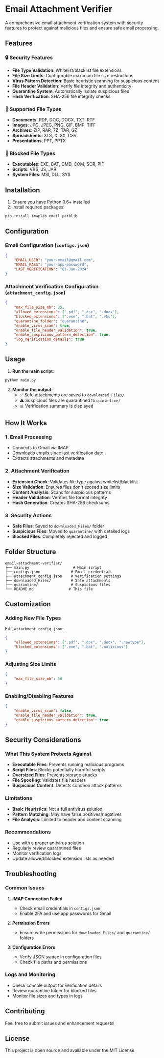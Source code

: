 
# Email Attachment Verifier

A comprehensive email attachment verification system with security features to protect against malicious files and ensure safe email processing.

## Features

### 🔒 Security Features
- **File Type Validation**: Whitelist/blacklist file extensions
- **File Size Limits**: Configurable maximum file size restrictions
- **Virus Pattern Detection**: Basic heuristic scanning for suspicious content
- **File Header Validation**: Verify file integrity and authenticity
- **Quarantine System**: Automatically isolate suspicious files
- **Hash Verification**: SHA-256 file integrity checks

### 📁 Supported File Types
- **Documents**: PDF, DOC, DOCX, TXT, RTF
- **Images**: JPG, JPEG, PNG, GIF, BMP, TIFF
- **Archives**: ZIP, RAR, 7Z, TAR, GZ
- **Spreadsheets**: XLS, XLSX, CSV
- **Presentations**: PPT, PPTX

### 🚫 Blocked File Types
- **Executables**: EXE, BAT, CMD, COM, SCR, PIF
- **Scripts**: VBS, JS, JAR
- **System Files**: MSI, DLL, SYS

## Installation

1. Ensure you have Python 3.6+ installed
2. Install required packages:
```bash
pip install imaplib email pathlib
```

## Configuration

### Email Configuration (`configs.json`)
```json
{
    "EMAIL_USER": "your-email@gmail.com",
    "EMAIL_PASS": "your-app-password",
    "LAST_VERIFICATION": "01-Jan-2024"
}
```

### Attachment Verification Configuration (`attachment_config.json`)
```json
{
    "max_file_size_mb": 25,
    "allowed_extensions": [".pdf", ".doc", ".docx"],
    "blocked_extensions": [".exe", ".bat", ".vbs"],
    "quarantine_folder": "quarantine",
    "enable_virus_scan": true,
    "enable_file_header_validation": true,
    "enable_suspicious_pattern_detection": true,
    "log_verification_details": true
}
```

## Usage

1. **Run the main script**:
```bash
python main.py
```

2. **Monitor the output**:
   - ✅ Safe attachments are saved to `downloaded_Files/`
   - ⚠️ Suspicious files are quarantined to `quarantine/`
   - 📊 Verification summary is displayed

## How It Works

### 1. Email Processing
- Connects to Gmail via IMAP
- Downloads emails since last verification date
- Extracts attachments and metadata

### 2. Attachment Verification
- **Extension Check**: Validates file type against whitelist/blacklist
- **Size Validation**: Ensures files don't exceed size limits
- **Content Analysis**: Scans for suspicious patterns
- **Header Validation**: Verifies file format integrity
- **Hash Generation**: Creates SHA-256 checksums

### 3. Security Actions
- **Safe Files**: Saved to `downloaded_Files/` folder
- **Suspicious Files**: Moved to `quarantine/` with detailed logs
- **Blocked Files**: Completely rejected and logged

## Folder Structure

```
email-attachment-verifier/
├── main.py                    # Main script
├── configs.json              # Email credentials
├── attachment_config.json    # Verification settings
├── downloaded_Files/         # Safe attachments
├── quarantine/               # Suspicious files
└── README.md                # This file
```

## Customization

### Adding New File Types
Edit `attachment_config.json`:
```json
{
    "allowed_extensions": [".pdf", ".doc", ".docx", ".newtype"],
    "blocked_extensions": [".exe", ".bat", ".malicious"]
}
```

### Adjusting Size Limits
```json
{
    "max_file_size_mb": 50
}
```

### Enabling/Disabling Features
```json
{
    "enable_virus_scan": false,
    "enable_file_header_validation": true,
    "enable_suspicious_pattern_detection": true
}
```

## Security Considerations

### What This System Protects Against
- **Executable Files**: Prevents running malicious programs
- **Script Files**: Blocks potentially harmful scripts
- **Oversized Files**: Prevents storage attacks
- **File Spoofing**: Validates file headers
- **Suspicious Content**: Detects common attack patterns

### Limitations
- **Basic Heuristics**: Not a full antivirus solution
- **Pattern Matching**: May have false positives/negatives
- **File Analysis**: Limited to header and content scanning

### Recommendations
- Use with a proper antivirus solution
- Regularly review quarantined files
- Monitor verification logs
- Update allowed/blocked extension lists as needed

## Troubleshooting

### Common Issues

1. **IMAP Connection Failed**
   - Check email credentials in `configs.json`
   - Enable 2FA and use app passwords for Gmail

2. **Permission Errors**
   - Ensure write permissions for `downloaded_Files/` and `quarantine/` folders

3. **Configuration Errors**
   - Verify JSON syntax in configuration files
   - Check file paths and permissions

### Logs and Monitoring
- Check console output for verification details
- Review quarantine folder for blocked files
- Monitor file sizes and types in logs

## Contributing

Feel free to submit issues and enhancement requests!

## License

This project is open source and available under the MIT License.
